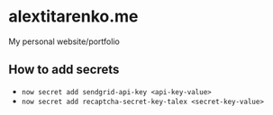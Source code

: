 # alextitarenko.me
My personal website/portfolio

## How to add secrets
* ```now secret add sendgrid-api-key <api-key-value>```
* ```now secret add recaptcha-secret-key-talex <secret-key-value>```
